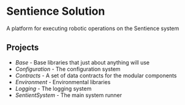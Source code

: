 # Sentience Solution

A platform for executing robotic operations on the Sentience system

## Projects

* *Base* - Base libraries that just about anything will use
* *Configuration* - The configuration system
* *Contracts* - A set of data contracts for the modular components
* *Environment* - Environmental libraries
* *Logging* - The logging system
* *SentientSystem* - The main system runner